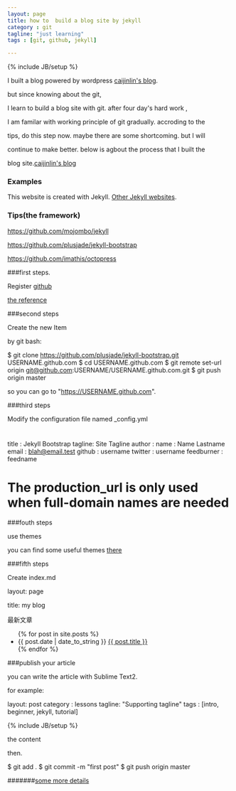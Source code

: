 ```yaml
---
layout: page
title: how to  build a blog site by jekyll
category : git 
tagline: "just learning"
tags : [git, github, jekyll]

---
```

{% include JB/setup %}

I built a blog powered by wordpress [caijinlin's blog](http://caijinlin.tk).

but since knowing about the git,

I learn to build a blog site with git. after four day's hard work ,

I am familar with working principle of git gradually. accroding to the 

tips,  do this step now. maybe there are some shortcoming. but I will 

continue  to make better. below is agbout the process that I built the 

blog site.[caijinlin's blog](https://caijinlin.github.com)

### Examples

This website is created with Jekyll. [Other Jekyll websites](https://github.com/mojombo/jekyll/wiki/Sites).

### Tips(the framework)

https://github.com/mojombo/jekyll

https://github.com/plusjade/jekyll-bootstrap

https://github.com/imathis/octopress





###first steps.

Register [github](https://github.com)

[the reference ](http://www.worldhello.net/gotgithub/02-join-github/010-account-setup.html)



###second steps

Create the new Item  

by git bash:

$ git clone https://github.com/plusjade/jekyll-bootstrap.git USERNAME.github.com
$ cd USERNAME.github.com
$ git remote set-url origin git@github.com:USERNAME/USERNAME.github.com.git
$ git push origin master

so you can go to "https://USERNAME.github.com".



###third steps

Modify the configuration file named _config.yml


#
title : Jekyll Bootstrap
tagline: Site Tagline
author :
  name : Name Lastname
  email : blah@email.test
  github : username
  twitter : username
  feedburner : feedname

# The production_url is only used when full-domain names are needed




###fouth steps

use themes

you can find some useful themes [there](https://github.com/jekyllbootstrap)




###fifth steps

Create index.md

layout: page

title: my  blog
 
 <p>最新文章</p>
<ul>
{% for post in site.posts %}
<li>{{ post.date | date_to_string }} <a href="{{ site.baseurl }}{{ post.url }}">{{ post.title }}</a></li>
{% endfor %}
</ul>

 
###publish your article

you can write the article with Sublime Text2.

for example:

 
layout: post
category : lessons
tagline: "Supporting tagline"
tags : [intro, beginner, jekyll, tutorial]
 
{% include JB/setup %}
 
 the content



then.

$ git add .
$ git commit -m "first post"
$ git push origin master


#######[some more details](http://jekyllbootstrap.com/)



 